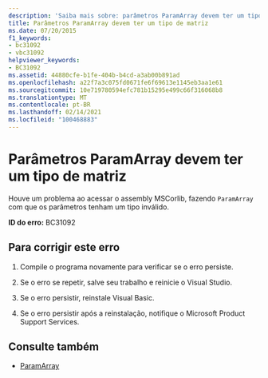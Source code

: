 ```yaml
---
description: 'Saiba mais sobre: parâmetros ParamArray devem ter um tipo de matriz'
title: Parâmetros ParamArray devem ter um tipo de matriz
ms.date: 07/20/2015
f1_keywords:
- bc31092
- vbc31092
helpviewer_keywords:
- BC31092
ms.assetid: 44880cfe-b1fe-404b-b4cd-a3ab00b891ad
ms.openlocfilehash: a22f7a3c075fd0671fe6f69613e1145eb3aa1e61
ms.sourcegitcommit: 10e719780594efc781b15295e499c66f316068b8
ms.translationtype: MT
ms.contentlocale: pt-BR
ms.lasthandoff: 02/14/2021
ms.locfileid: "100468883"
---
```

# <a name="paramarray-parameters-must-have-an-array-type"></a>Parâmetros ParamArray devem ter um tipo de matriz

Houve um problema ao acessar o assembly MSCorlib, fazendo `ParamArray` com que os parâmetros tenham um tipo inválido.  
  
 **ID do erro:** BC31092  
  
## <a name="to-correct-this-error"></a>Para corrigir este erro  
  
1. Compile o programa novamente para verificar se o erro persiste.  
  
2. Se o erro se repetir, salve seu trabalho e reinicie o Visual Studio.  
  
3. Se o erro persistir, reinstale Visual Basic.  
  
4. Se o erro persistir após a reinstalação, notifique o Microsoft Product Support Services.  
  
## <a name="see-also"></a>Consulte também

- [ParamArray](../language-reference/modifiers/paramarray.md)
